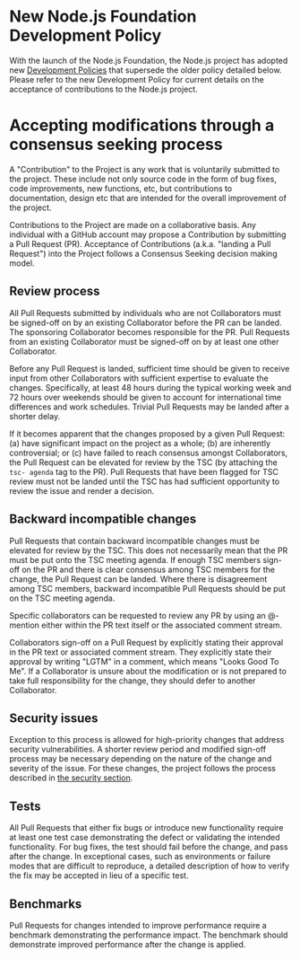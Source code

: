 # New Node.js Foundation Development Policy

With the launch of the Node.js Foundation, the Node.js project has adopted
new [Development Policies](https://github.com/nodejs/dev-policy) that
supersede the older policy detailed below. Please refer to the new
Development Policy for current details on the acceptance of contributions to
the Node.js project.

# Accepting modifications through a consensus seeking process

A "Contribution" to the Project is any work that is voluntarily submitted to
the project. These include not only source code in the form of bug fixes, code
improvements, new functions, etc, but contributions to documentation, design
etc that are intended for the overall improvement of the project.

Contributions to the Project are made on a collaborative basis. Any individual
with a GitHub account may propose a Contribution by submitting a Pull Request
(PR). Acceptance of Contributions (a.k.a. "landing a Pull Request") into the
Project follows a Consensus Seeking decision making model.

## Review process

All Pull Requests submitted by individuals who are not Collaborators must be
signed-off on by an existing Collaborator before the PR can be landed. The
sponsoring Collaborator becomes responsible for the PR. Pull Requests from an
existing Collaborator must be signed-off on by at least one other
Collaborator.

Before any Pull Request is landed, sufficient time should be given to receive
input from other Collaborators with sufficient expertise to evaluate the
changes. Specifically, at least 48 hours during the typical working week and
72 hours over weekends should be given to account for international time
differences and work schedules. Trivial Pull Requests may be landed after a
shorter delay.

If it becomes apparent that the changes proposed by a given Pull Request: (a)
have significant impact on the project as a whole; (b) are inherently
controversial; or (c) have failed to reach consensus amongst Collaborators,
the Pull Request can be elevated for review by the TSC (by attaching the `tsc-
agenda` tag to the PR). Pull Requests that have been flagged for TSC review
must not be landed until the TSC has had sufficient opportunity to review the
issue and render a decision.

## Backward incompatible changes

Pull Requests that contain backward incompatible changes must be elevated for
review by the TSC. This does not necessarily mean that the PR must be put onto
the TSC meeting agenda. If enough TSC members sign-off on the PR and there is
clear consensus among TSC members for the change, the Pull Request can be
landed. Where there is disagreement among TSC members, backward incompatible
Pull Requests should be put on the TSC meeting agenda.

Specific collaborators can be requested to review any PR by using an @-mention
either within the PR text itself or the associated comment stream.

Collaborators sign-off on a Pull Request by explicitly stating their approval
in the PR text or associated comment stream. They explicitly state their
approval by writing "LGTM" in a comment, which means "Looks Good To Me". If a
Collaborator is unsure about the modification or is not prepared to take full
responsibility for the change, they should defer to another Collaborator.

## Security issues

Exception to this process is allowed for high-priority changes that address
security vulnerabilities. A shorter review period and modified sign-off
process may be necessary depending on the nature of the change and severity of
the issue. For these changes, the project follows the process described in [the
security section](/about/security/).

## Tests

All Pull Requests that either fix bugs or introduce new functionality require
at least one test case demonstrating the defect or validating the intended
functionality. For bug fixes, the test should fail before the change, and pass
after the change. In exceptional cases, such as environments or failure modes
that are difficult to reproduce, a detailed description of how to verify the
fix may be accepted in lieu of a specific test.

## Benchmarks

Pull Requests for changes intended to improve performance require a benchmark
demonstrating the performance impact. The benchmark should demonstrate
improved performance after the change is applied.
